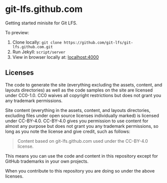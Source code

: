 # git-lfs.github.com

Getting started minisite for Git LFS.

To preview:

1. Clone locally: `git clone https://github.com/git-lfs/git-lfs.github.com.git`
2. Run Jekyll: `script/server`
3. View in browser locally at: [localhost:4000](http://localhost:4000)

## Licenses

The code to generate the site (everything excluding the assets, content, and
layouts directories) as well as the code samples on the site are licensed under
CC0-1.0. CC0 waives all copyright restrictions but does not grant you any
trademark permissions.

Site content (everything in the assets, content, and layouts directories,
excluding files under open source licenses individually marked) is licensed
under CC-BY-4.0. CC-BY-4.0 gives you permission to use content for almost any
purpose but does not grant you any trademark permissions, so long as you note
the license and give credit, such as follows:

> Content based on git-lfs.github.com used under the CC-BY-4.0 license.

This means you can use the code and content in this repository except for GitHub
trademarks in your own projects.

When you contribute to this repository you are doing so under the above licenses.
